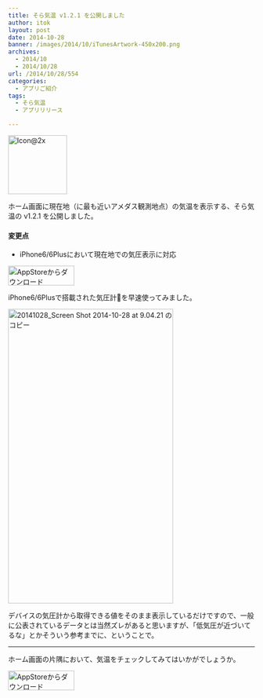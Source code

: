 ```yaml
---
title: そら気温 v1.2.1 を公開しました
author: itok
layout: post
date: 2014-10-28
banner: /images/2014/10/iTunesArtwork-450x200.png
archives:
  - 2014/10
  - 2014/10/28
url: /2014/10/28/554
categories:
  - アプリご紹介
tags:
  - そら気温
  - アプリリリース

---
```

<a href="https://itunes.apple.com/jp/app/id700330781?mt=8" target="_blank"><img src="/images/2014/10/53394b992df5454fdee0c605c1cb73a2.png" alt="Icon@2x" width="120" height="120" class="alignnone size-full wp-image-474" /></a>

ホーム画面に現在地（に最も近いアメダス観測地点）の気温を表示する、そら気温の v1.2.1 を公開しました。

#### 変更点

  * iPhone6/6Plusにおいて現在地での気圧表示に対応

<a href="https://itunes.apple.com/jp/app/id700330781?mt=8" target="_blank"><img src="/images/2014/04/Download_on_the_App_Store_Badge_JP_135x40_1004.png" alt="AppStoreからダウンロード" width="135" height="40" class="alignnone size-full wp-image-58" /></a>

iPhone6/6Plusで搭載された気圧計を早速使ってみました。

[<img src="/images/2014/10/8c59997c257f46a9bd9c237f8cade56d.png" alt="20141028_Screen Shot 2014-10-28 at 9.04.21 のコピー" width="337" height="600" class="alignnone size-full wp-image-555" />](/images/2014/10/8c59997c257f46a9bd9c237f8cade56d.png)

デバイスの気圧計から取得できる値をそのまま表示しているだけですので、一般に公表されているデータとは当然ズレがあると思いますが、「低気圧が近づいてるな」とかそういう参考までに、ということで。

* * *

ホーム画面の片隅において、気温をチェックしてみてはいかがでしょうか。

<a href="https://itunes.apple.com/jp/app/id700330781?mt=8" target="_blank"><img src="/images/2014/04/Download_on_the_App_Store_Badge_JP_135x40_1004.png" alt="AppStoreからダウンロード" width="135" height="40" class="alignnone size-full wp-image-58" /></a>